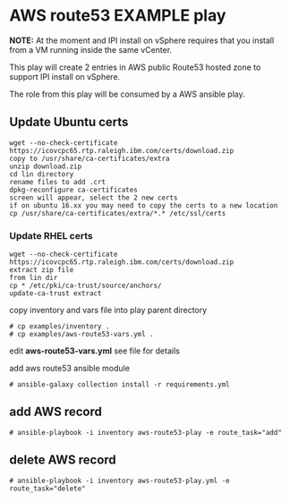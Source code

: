  
# AWS route53 EXAMPLE play
**NOTE:** At the moment and IPI install on vSphere requires that you install from a VM running inside the same vCenter.

This play will create 2 entries in AWS public Route53 hosted zone to support IPI install on vSphere.

The role from this play will be consumed by a AWS ansible play.  

## Update Ubuntu certs

```
wget --no-check-certificate  https://icovcpc65.rtp.raleigh.ibm.com/certs/download.zip  
copy to /usr/share/ca-certificates/extra  
unzip download.zip  
cd lin directory  
rename files to add .crt  
dpkg-reconfigure ca-certificates  
screen will appear, select the 2 new certs
if on ubuntu 16.xx you may need to copy the certs to a new location
cp /usr/share/ca-certificates/extra/*.* /etc/ssl/certs
```

### Update RHEL certs

```
wget --no-check-certificate  https://icovcpc65.rtp.raleigh.ibm.com/certs/download.zip  
extract zip file  
from lin dir  
cp * /etc/pki/ca-trust/source/anchors/  
update-ca-trust extract  
```

copy inventory and vars file into play parent directory  
```
# cp examples/inventory .
# cp examples/aws-route53-vars.yml .
```

edit **aws-route53-vars.yml** see file for details

add aws route53 ansible module
```
# ansible-galaxy collection install -r requirements.yml
```

## add AWS record
```
# ansible-playbook -i inventory aws-route53-play -e route_task="add" 
```

## delete AWS record
```
# ansible-playbook -i inventory aws-route53-play.yml -e route_task="delete" 
```

